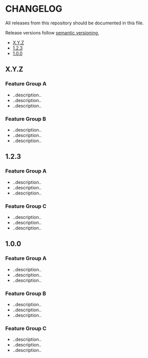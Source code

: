 <!-- markdownlint-disable no-duplicate-header -->

# CHANGELOG

All releases from this repository should be documented in this file.

Release versions follow [semantic versioning](https://semver.org/),

* [X.Y.Z](#xyz)
* [1.2.3](#123)
* [1.0.0](#100)

## X.Y.Z

### Feature Group A

* ..description..
* ..description..
* ..description..

### Feature Group B

* ..description..
* ..description..
* ..description..

<div style="page-break-after: always;"></div>

## 1.2.3

### Feature Group A

* ..description..
* ..description..
* ..description..

### Feature Group C

* ..description..
* ..description..
* ..description..

<div style="page-break-after: always;"></div>

## 1.0.0

### Feature Group A

* ..description..
* ..description..
* ..description..

### Feature Group B

* ..description..
* ..description..
* ..description..

### Feature Group C

* ..description..
* ..description..
* ..description..
